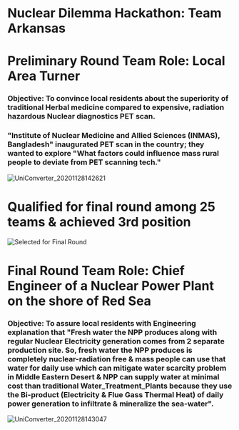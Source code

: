 # Nuclear Dilemma Hackathon: Team Arkansas
# Preliminary Round Team Role: Local Area Turner
### Objective: To convince local residents about the superiority of traditional Herbal medicine compared to expensive, radiation hazardous Nuclear diagnostics PET scan.
### "Institute of Nuclear Medicine and Allied Sciences (INMAS), Bangladesh" inaugurated PET scan in the country; they wanted to explore "What factors could influence mass rural people to deviate from PET scanning tech."
![UniConverter_20201128142621](https://user-images.githubusercontent.com/69683125/100497609-c5de7000-3186-11eb-999a-0cfc63806e72.gif)

# Qualified for final round among 25 teams & achieved 3rd position
![Selected for Final Round](https://user-images.githubusercontent.com/69683125/100498063-c75d6780-3189-11eb-804e-f722b2e4d574.jpg)


# Final Round Team Role: Chief Engineer of a Nuclear Power Plant on the shore of Red Sea
### Objective: To assure local residents with Engineering explanation that "Fresh water the NPP produces along with regular Nuclear Electricity generation comes from 2 separate production site. So, fresh water the NPP produces is completely nuclear-radiation free & mass people can use that water for daily use which can mitigate water scarcity problem in Middle Eastern Desert & NPP can supply water at minimal cost than traditional Water_Treatment_Plants because they use the Bi-product (Electricity & Flue Gass Thermal Heat) of daily power generation to infiltrate & mineralize the sea-water". 
 
![UniConverter_20201128143047](https://user-images.githubusercontent.com/69683125/100497603-bfe88f00-3186-11eb-85ee-ee36ddb726fe.gif)

